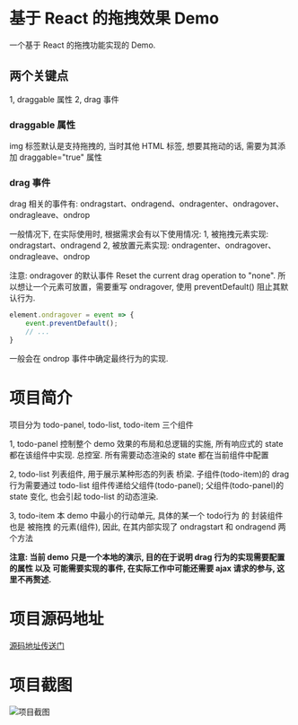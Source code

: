 # 基于 React 的拖拽效果 Demo

一个基于 React 的拖拽功能实现的 Demo.

## 两个关键点

1, draggable 属性
2, drag 事件

### draggable 属性

img 标签默认是支持拖拽的, 当时其他 HTML 标签, 想要其拖动的话, 需要为其添加 draggable="true" 属性

### drag 事件

drag 相关的事件有: ondragstart、ondragend、ondragenter、ondragover、ondragleave、ondrop

一般情况下, 在实际使用时, 根据需求会有以下使用情况:
1, 被拖拽元素实现: ondragstart、ondragend
2, 被放置元素实现: ondragenter、ondragover、ondragleave、ondrop

注意: ondragover 的默认事件 Reset the current drag operation to "none". 所以想让一个元素可放置，需要重写 ondragover, 使用 preventDefault() 阻止其默认行为.
```JavaScript
element.ondragover = event => { 
    event.preventDefault();
    // ...
}
```
一般会在 ondrop 事件中确定最终行为的实现.

# 项目简介

项目分为 todo-panel, todo-list, todo-item 三个组件

1, todo-panel 控制整个 demo 效果的布局和总逻辑的实施, 所有响应式的 state 都在该组件中实现.
总控室.
所有需要动态渲染的 state 都在当前组件中配置

2, todo-list 列表组件, 用于展示某种形态的列表
桥梁.
子组件(todo-item)的 drag 行为需要通过 todo-list 组件传递给父组件(todo-panel);
父组件(todo-panel)的 state 变化, 也会引起 todo-list 的动态渲染.

3, todo-item 本 demo 中最小的行动单元, 具体的某一个 todo行为 的 封装组件
也是 被拖拽 的元素(组件), 因此, 在其内部实现了 ondragstart 和 ondragend 两个方法


**注意: 当前 demo 只是一个本地的演示, 目的在于说明 drag 行为的实现需要配置的属性 以及 可能需要实现的事件, 在实际工作中可能还需要 ajax 请求的参与, 这里不再赘述.**

# 项目源码地址
[源码地址传送门](src/images/demo.png)

# 项目截图
![项目截图]()

